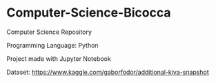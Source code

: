 # Computer-Science-Bicocca
Computer Science Repository 

Programming Language: Python

Project made with Jupyter Notebook

Dataset: https://www.kaggle.com/gaborfodor/additional-kiva-snapshot


